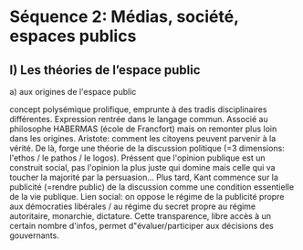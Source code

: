 # Séquence 2: Médias, société, espaces publics

## I) Les théories de l’espace public

a) aux origines de l'espace public

concept polysémique prolifique, emprunte à des tradis disciplinaires différentes. Expression rentrée dans le langage commun. Associé au philosophe HABERMAS (école de Francfort) mais on remonter plus loin dans les origines.
Aristote: comment les citoyens peuvent parvenir à la vérité. De là, forge une théorie de la discussion politique (=3 dimensions: l'ethos / le pathos / le logos). Préssent que l'opinion publique est un construit social, pas l'opinion la plus juste qui domine mais celle qui va toucher la majorité par la persuasion...
Plus tard, Kant commence sur la publicité (=rendre public) de la discussion comme une condition essentielle de la vie publique. Lien social: on oppose le régime de la publicité propre aux démocraties libérales / au régime du secret propre au régime autoritaire, monarchie, dictature. Cette transparence, libre accès à un certain nombre d'infos, permet d"évaluer/participer aux décisions des gouvernants.
